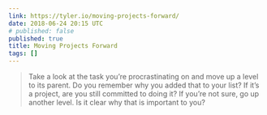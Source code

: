 ```yaml
---
link: https://tyler.io/moving-projects-forward/
date: 2018-06-24 20:15 UTC
# published: false
published: true
title: Moving Projects Forward
tags: []
---
```


> Take a look at the task you’re procrastinating on and move up a level to its parent. Do you remember why you added that to your list? If it’s a project, are you still committed to doing it? If you’re not sure, go up another level. Is it clear why that is important to you?
